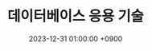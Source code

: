 ---
layout: post
title:  "데이터베이스 응용  기술"
date:   2023-12-31 01:00:00 +0900
categories: 이론&nbsp;-&nbsp;데이터베이스
---